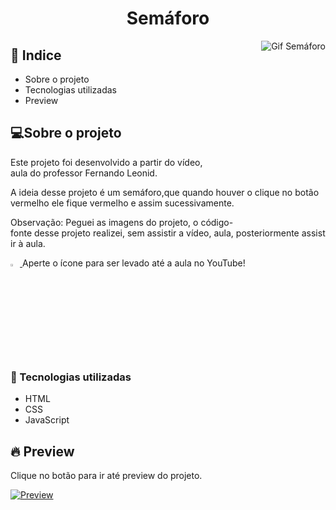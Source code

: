 <h1  align="center" >Semáforo</h1>

<a href="https://samuelgoulart.github.io/mini-projetos-js/semafaro/index.html">
<img align="right" src="semaforo.gif" alt="Gif Semáforo">
</a>

<h2>📕 Indice</h2>

<ul>
  <li>Sobre o projeto</li>
  <li>Tecnologias utilizadas</li>
  <li>Preview</li>
</ul>

<h2>💻Sobre o projeto</h2>

Este projeto foi desenvolvido a partir do vídeo, aula do professor Fernando Leonid.

A ideia desse projeto é um semáforo,que quando houver o clique no botão vermelho ele fique vermelho e assim sucessivamente.

Observação: Peguei as imagens do projeto, o código-fonte desse projeto realizei, sem assistir a vídeo, aula, posteriormente assistir à aula.


<a href="https://www.youtube.com/watch?v=EujFSEsZsk4&list=PLDgemkIT111AzoS1rB61sgMJbsEA4pyD2&index=4">
  <img src="icone_link.png" width="3%" alt="Icone de Link">
</a>
Aperte o ícone para ser levado até a aula no YouTube!


&nbsp;&nbsp;&nbsp; 


<h3>🚀 Tecnologias utilizadas</h3>

<ul>
  <li>HTML</li>
  <li>CSS</li>
  <li>JavaScript</li>
</ul>

<h2>🔥 Preview </h2>

Clique no botão para ir até preview do projeto.


[![Preview](https://vercel.com/button)](https://samuelgoulart.github.io/mini-projetos-js/semafaro/index.html)



